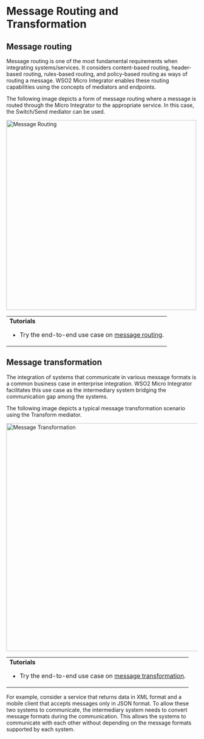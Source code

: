 # Message Routing and Transformation

## Message routing

Message routing is one of the most fundamental requirements when integrating systems/services. It considers content-based routing, header-based routing, rules-based routing, and policy-based routing as ways of routing a message. WSO2 Micro Integrator enables these routing capabilities using the concepts of mediators and endpoints.

The following image depicts a form of message routing where a message is routed through the Micro Integrator to the appropriate service. In this case, the Switch/Send mediator can be used.

<img src="{{base_path}}/assets/img/integrate/use-cases-overview/message-routing.png" title="Message Routing" width="500" alt="Message Routing"/>

<!--
![message routing]({{base_path}}/assets/img/integrate/use-cases-overview/message-routing-new.png)
-->

<table>
	<tr>
		<td>
			<b>Tutorials</b></br>
			<ul>
				<li>
					Try the end-to-end use case on <a href="{{base_path}}/learn/integration-tutorials/routing-requests-based-on-message-content">message routing</a>.
				</li>
			</ul>
		</td>
		<!--
		<td>
			<b>Examples</b>
			<ul>
				<li>
					<a href="{{base_path}}/learn/examples/message-routing/header-based-routing">Routing based on message header</a>
				</li>
				<li>
					<a href="{{base_path}}/learn/examples/message-routing/payload-based-routing">Routing based on message payload</a>
				</li>
				<li>
					<a href="{{base_path}}/learn/examples/message-routing/split-and-aggregate-responses">Splitting and aggregating response messages</a>
				</li>
			</ul>
		</td>
	-->
	</tr>
</table>

## Message transformation

The integration of systems that communicate in various message formats is a common business case in enterprise integration. WSO2 Micro Integrator facilitates this use case as the intermediary system bridging the communication gap among the systems.

The following image depicts a typical message transformation scenario using the Transform mediator. 

<img src="{{base_path}}/assets/img/integrate/use-cases-overview/message-transformation.png" title="Message Transformation" width="600" alt="Message Transformation"/>

<!--
![message transformation]({{base_path}}/assets/img/integrate/use-cases-overview/message-transformation-new.png) 
-->
<table>
	<tr>
		<td>
			<b>Tutorials</b></br>
			<ul>
				<li>
					Try the end-to-end use case on <a href="{{base_path}}/learn/integration-tutorials/transforming-message-content">message transformation</a>.
				</li>
			</ul>
		</td>
		<!--
		<td>
			<b>Examples</b>
			<ul>
				<li>
					<a href="{{base_path}}/learn/examples/message-transformations/soap-to-json-conversion">Converting SOAP Messages to JSON</a>
				</li>
				<li>
					<a href="{{base_path}}/learn/examples/message-transformations/pox-to-json-conversion">Converting POX Messages to JSON</a>
				</li>
				<li>
					<a href="{{base_path}}/learn/examples/message-transformations/json-to-soap-conversion">Converting JSON Messages to SOAP</a>
				</li>
				<li>
					<a href="{{base_path}}/learn/examples/message-transformations/csv-to-other-formats-conversion">Converting CSV Messages to Other Formats</a>
				</li>
				<li>
					<a href="{{base_path}}/learn/examples/message-transformations/csv-conversion">Converting to CSV Message Formats</a>
				</li>
			</ul>
		</td>
	-->
	</tr>
</table>

For example, consider a service that returns data in XML format and a mobile client that accepts messages only in JSON format. To allow these two systems to communicate, the intermediary system needs to convert message formats during the communication. This allows the systems to communicate with each other without depending on the message formats supported by each system.